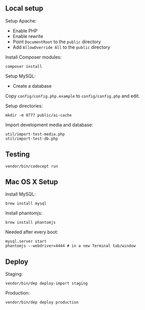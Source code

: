 ## Local setup

Setup Apache:

- Enable PHP
- Enable rewrite
- Point `DocumentRoot` to the `public` directory
- Add `AllowOverride All` to the `public` directory

Install Composer modules:

    composer install

Setup MySQL:

- Create a database

Copy `config/config.php.example` to `config/config.php` and edit.

Setup directories:

    mkdir -m 0777 public/ai-cache

Import development media and database:

    util/import-test-media.php
    util/import-test-db.php

## Testing

    vendor/bin/codecept run

## Mac OS X Setup

Install MySQL:

    brew install mysql

Install phantomjs:

    brew install phantomjs

Needed after every boot:

    mysql.server start
    phantomjs --webdriver=4444 # in a new Terminal tab/window

## Deploy

Staging:

    vendor/bin/dep deploy-import staging

Production:

    vendor/bin/dep deploy production
